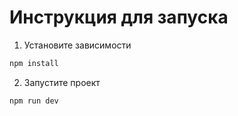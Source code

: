 # Инструкция для запуска

1. Установите зависимости
```js
npm install
```

2. Запустите проект
```js
npm run dev
```

